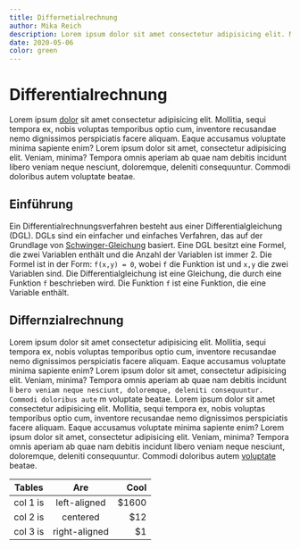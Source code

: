 ```yaml
---
title: Differnetialrechnung
author: Mika Reich
description: Lorem ipsum dolor sit amet consectetur adipisicing elit. Mollitia, sequi tempora ex
date: 2020-05-06
color: green
---
```


# Differentialrechnung

Lorem ipsum [dolor](/) sit amet consectetur adipisicing elit. Mollitia,
sequi tempora ex, nobis voluptas temporibus optio cum, inventore
recusandae nemo dignissimos perspiciatis facere aliquam. Eaque
accusamus voluptate minima sapiente enim? Lorem ipsum dolor sit amet,
consectetur adipisicing elit. Veniam, minima? Tempora omnis aperiam ab
quae nam debitis incidunt libero veniam neque nesciunt, doloremque,
deleniti consequuntur. Commodi doloribus autem voluptate beatae.

## Einführung

Ein Differentialrechnungsverfahren besteht aus einer Differentialgleichung
(DGL). DGLs sind ein einfacher und einfaches Verfahren, das auf der Grundlage von [Schwinger-Gleichung](https://de.wikipedia.org/wiki/Schwinger-Gleichung) basiert. Eine DGL besitzt eine Formel, die zwei Variablen enthält und die Anzahl der Variablen ist immer 2. Die Formel ist in der Form: `f(x,y) = 0`, wobei `f` die Funktion ist und `x,y` die zwei Variablen sind. Die Differentialgleichung ist eine Gleichung, die durch eine Funktion `f` beschrieben wird. Die Funktion `f` ist eine Funktion, die eine Variable enthält.

## Differnzialrechnung

Lorem ipsum dolor sit amet consectetur adipisicing elit. Mollitia,
sequi tempora ex, nobis voluptas temporibus optio cum, inventore
recusandae nemo dignissimos perspiciatis facere aliquam. Eaque
accusamus voluptate minima sapiente enim? Lorem ipsum dolor sit amet,
consectetur adipisicing elit. Veniam, minima? Tempora omnis aperiam ab
quae nam debitis incidunt li `bero veniam neque nesciunt, doloremque, deleniti consequuntur. Commodi doloribus aute` m voluptate beatae. Lorem ipsum dolor sit amet consectetur adipisicing elit. Mollitia,
sequi tempora ex, nobis voluptas temporibus optio cum, inventore
recusandae nemo dignissimos perspiciatis facere aliquam. Eaque
accusamus voluptate minima sapiente enim? Lorem ipsum dolor sit amet,
consectetur adipisicing elit. Veniam, minima? Tempora omnis aperiam ab
quae nam debitis incidunt libero veniam neque nesciunt, doloremque,
deleniti consequuntur. Commodi doloribus autem [voluptate](https://google.com/?q=Frag%20doch%20jemanden%20anders) beatae.

| Tables   |      Are      |  Cool |
| -------- | :-----------: | ----: |
| col 1 is | left-aligned  | $1600 |
| col 2 is |   centered    |   $12 |
| col 3 is | right-aligned |    $1 |
